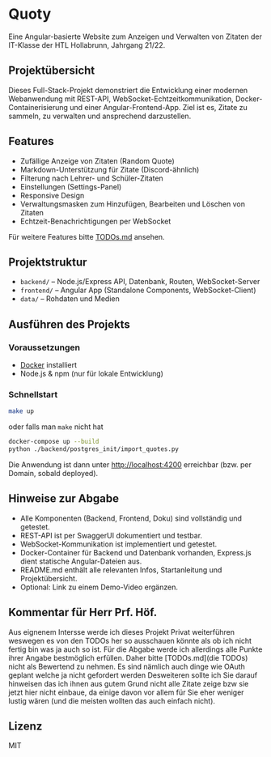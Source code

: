 # Quoty
Eine Angular-basierte Website zum Anzeigen und Verwalten von Zitaten der IT-Klasse der HTL Hollabrunn, Jahrgang 21/22.

## Projektübersicht
Dieses Full-Stack-Projekt demonstriert die Entwicklung einer modernen Webanwendung mit REST-API, WebSocket-Echtzeitkommunikation, Docker-Containerisierung und einer Angular-Frontend-App. Ziel ist es, Zitate zu sammeln, zu verwalten und ansprechend darzustellen.

## Features
- Zufällige Anzeige von Zitaten (Random Quote)
- Markdown-Unterstützung für Zitate (Discord-ähnlich)
- Filterung nach Lehrer- und Schüler-Zitaten
- Einstellungen (Settings-Panel)
- Responsive Design
- Verwaltungsmasken zum Hinzufügen, Bearbeiten und Löschen von Zitaten
- Echtzeit-Benachrichtigungen per WebSocket

Für weitere Features bitte [TODOs.md](./TODOs.md) ansehen.
## Projektstruktur
- `backend/` – Node.js/Express API, Datenbank, Routen, WebSocket-Server
- `frontend/` – Angular App (Standalone Components, WebSocket-Client)
- `data/` – Rohdaten und Medien

## Ausführen des Projekts

### Voraussetzungen
- [Docker](https://www.docker.com/) installiert
- Node.js & npm (nur für lokale Entwicklung)

### Schnellstart

```sh
make up
```
oder falls man `make` nicht hat
```sh
docker-compose up --build
python ./backend/postgres_init/import_quotes.py
```

Die Anwendung ist dann unter [http://localhost:4200](http://localhost:4200) erreichbar (bzw. per Domain, sobald deployed).

## Hinweise zur Abgabe
- Alle Komponenten (Backend, Frontend, Doku) sind vollständig und getestet.
- REST-API ist per SwaggerUI dokumentiert und testbar.
- WebSocket-Kommunikation ist implementiert und getestet.
- Docker-Container für Backend und Datenbank vorhanden, Express.js dient statische Angular-Dateien aus.
- README.md enthält alle relevanten Infos, Startanleitung und Projektübersicht.
- Optional: Link zu einem Demo-Video ergänzen.

## Kommentar für Herr Prf. Höf.
Aus eignenem Intersse werde ich dieses Projekt Privat weiterführen weswegen es von den TODOs her so ausschauen könnte als ob ich nicht fertig bin was ja auch so ist. Für die Abgabe werde ich allerdings alle Punkte ihrer Angabe bestmöglich erfüllen. Daher bitte [TODOs.md](die TODOs) nicht als Bewertend zu nehmen. Es sind nämlich auch dinge wie OAuth geplant welche ja nicht gefordert werden
Desweiteren sollte ich Sie darauf hinweisen das ich ihnen aus gutem Grund nicht alle Zitate zeige bzw sie jetzt hier nicht einbaue, da einige davon vor allem für Sie eher weniger lustig wären (und die meisten wollten das auch einfach nicht). 

## Lizenz
MIT
